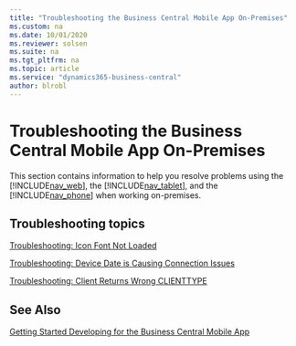```yaml
---
title: "Troubleshooting the Business Central Mobile App On-Premises"
ms.custom: na
ms.date: 10/01/2020
ms.reviewer: solsen
ms.suite: na
ms.tgt_pltfrm: na
ms.topic: article
ms.service: "dynamics365-business-central"
author: blrobl
---
```

# Troubleshooting the Business Central Mobile App On-Premises
This section contains information to help you resolve problems using the [!INCLUDE[nav_web](includes/nav_web_md.md)], the [!INCLUDE[nav_tablet](includes/nav_tablet_md.md)], and the [!INCLUDE[nav_phone](includes/nav_phone_md.md)] when working on-premises.
  
## Troubleshooting topics  
 <!-- [Troubleshooting: Compression Option in IIS](Troubleshooting--Compression-Option-in-IIS.md)  
  
 [Troubleshooting: The File that You Are Trying to Use Is Too Large](Troubleshooting--The-File-that-You-Are-Trying-to-Use-Is-Too-Large.md) -->  
  
 [Troubleshooting: Icon Font Not Loaded](devenv-troubleshooting-icon-font-not-loaded.md)  
  
 [Troubleshooting: Device Date is Causing Connection Issues](devenv-troubleshooting-device-date-is-causing-connection-issues.md)  
  
 [Troubleshooting: Client Returns Wrong CLIENTTYPE](devenv-troubleshooting-client-returns-wrong-clienttype.md)  
  
 <!-- [Troubleshooting: The Server Is Not Compatible](Troubleshooting--The-Server-Is-Not-Compatible.md) -->

 ## See Also
 [Getting Started Developing for the Business Central Mobile App](devenv-getting-started-developing-business-central-mobile-app.md)                    
